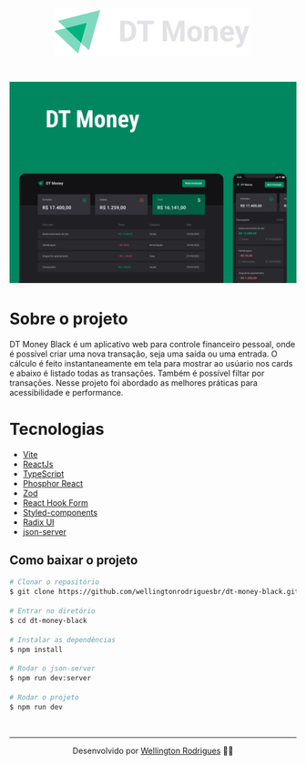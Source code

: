 <h1 align="center">
  <img src="./src/assets/logo.svg">
</h1>

<h1 align="center">
  <img src="./src/assets/Capa.png">
</h1>

# Sobre o projeto

<p>
  DT Money Black é um aplicativo web para controle financeiro pessoal, onde é possível criar uma nova transação, seja uma saída ou uma entrada. O cálculo é feito instantaneamente em tela para mostrar ao usúario nos cards e abaixo é listado todas as transações. Também é possível filtar por transações. Nesse projeto foi abordado as melhores práticas para acessibilidade e performance.
</p>

# Tecnologias

- [Vite](https://vitejs.dev/)
- [ReactJs](https://reactjs.org/)
- [TypeScript](https://www.typescriptlang.org/)
- [Phosphor React](https://github.com/phosphor-icons/phosphor-react)
- [Zod](https://zod.dev/)
- [React Hook Form](https://react-hook-form.com/)
- [Styled-components](https://styled-components.com/)
- [Radix UI](https://www.radix-ui.com/)
- [json-server](https://www.npmjs.com/package/json-server)

## Como baixar o projeto

```bash
# Clonar o repositório
$ git clone https://github.com/wellingtonrodriguesbr/dt-money-black.git

# Entrar no diretório
$ cd dt-money-black

# Instalar as dependências
$ npm install

# Rodar o json-server
$ npm run dev:server

# Rodar o projeto
$ npm run dev
```

<br/>
<hr/>

<p align="center">Desenvolvido por <a href="https://www.linkedin.com/in/wellingtonrodriguesbr/" target="_blank">Wellington Rodrigues</a> ✌🏽</p>
